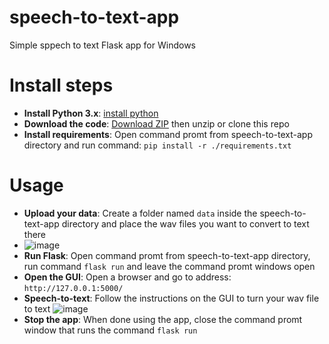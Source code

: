 # speech-to-text-app
Simple sppech to text Flask app for Windows

# Install steps
- **Install Python 3.x**: [install python](https://www.python.org/downloads/)
- **Download the code**: [Download ZIP](https://github.com/TraxData313/speech-to-text-app/archive/refs/heads/main.zip) then unzip or clone this repo
- **Install requirements**: Open command promt from speech-to-text-app directory and run command: `pip install -r ./requirements.txt`

# Usage
- **Upload your data**: Create a folder named `data` inside the speech-to-text-app directory and place the wav files you want to convert to text there
- ![image](https://user-images.githubusercontent.com/45358654/147816270-86077d8a-1c6d-4e4e-9eb7-e14eeeecb0d5.png)
- **Run Flask**: Open command promt from speech-to-text-app directory, run command `flask run` and leave the command promt windows open
- **Open the GUI**: Open a browser and go to address: `http://127.0.0.1:5000/`
- **Speech-to-text**: Follow the instructions on the GUI to turn your wav file to text
![image](https://user-images.githubusercontent.com/45358654/147816140-771a171d-8bcf-4fe7-a36a-19dc4bbcd26b.png)
- **Stop the app**: When done using the app, close the command promt window that runs the command `flask run`

